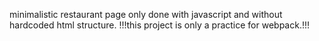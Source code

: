 minimalistic restaurant page only done with javascript and without hardcoded html structure.
!!!this project is only a practice for webpack.!!!

